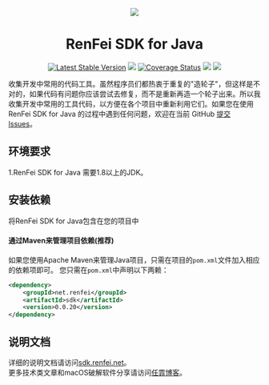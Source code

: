 <p align="center">
<a href=" https://www.renfei.net"><img src="https://cdn.renfei.net/images/sdk.renfei.net.jpg"></a>
</p>

<h1 align="center">RenFei SDK for Java</h1>

<p align="center">
<a href="https://search.maven.org/search?q=g:%22net.renfei%22%20AND%20a:%22sdk%22" target="_blank"><img src="https://img.shields.io/maven-central/v/net.renfei/sdk.svg?label=Maven%20Central" alt="Latest Stable Version"/></a>
<a href="https://travis-ci.org/renfei-net/renfei-java-sdk" target="_blank"><img src="https://travis-ci.org/renfei-net/renfei-java-sdk.svg?branch=master"/></a>
<a href='https://coveralls.io/github/renfei-net/renfei-java-sdk?branch=master' target="_blank"><img src='https://coveralls.io/repos/github/renfei-net/renfei-java-sdk/badge.svg?branch=master' alt='Coverage Status' /></a>
<a href="https://codebeat.co/projects/github-com-renfei-net-renfei-java-sdk-master" target="_blank"><img src="https://codebeat.co/badges/f0436930-23f8-4224-9f23-1a29a22d69d1" /></a>
<a href="https://ci.appveyor.com/project/NeilRen/renfei-java-sdk" target="_blank"><img src="https://ci.appveyor.com/api/projects/status/p4mfa2qpy1tbqxj9?svg=true"/></a>
</p>

收集开发中常用的代码工具。虽然程序员们都热衷于重复的"造轮子"，但这样是不对的，如果代码有问题你应该尝试去修复，而不是重新再造一个轮子出来。所以我收集开发中常用的工具代码，以方便在各个项目中重新利用它们。如果您在使用 RenFei SDK for Java 的过程中遇到任何问题，欢迎在当前 GitHub [提交 Issues](https://github.com/NeilRen/renfei-java-sdk/issues/new)。

## 环境要求
1.RenFei SDK for Java 需要1.8以上的JDK。

## 安装依赖
将RenFei SDK for Java包含在您的项目中
#### 通过Maven来管理项目依赖(推荐)
如果您使用Apache Maven来管理Java项目，只需在项目的`pom.xml`文件加入相应的依赖项即可。
您只需在`pom.xml`中声明以下两赖：
```xml
<dependency>
    <groupId>net.renfei</groupId>
    <artifactId>sdk</artifactId>
    <version>0.0.20</version>
</dependency>
```
## 说明文档
详细的说明文档请访问<a href="https://sdk.renfei.net" target="_blank">sdk.renfei.net</a>。  
更多技术类文章和macOS破解软件分享请访问<a href="https://www.renfei.net" target="_blank">任霏博客</a>。
